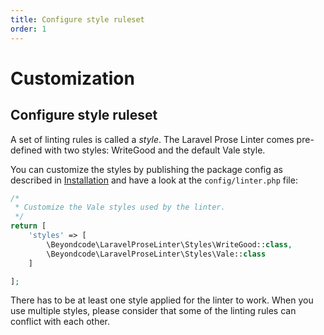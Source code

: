 ```yaml
---
title: Configure style ruleset
order: 1
---
```


# Customization

## Configure style ruleset

A set of linting rules is called a *style*. The Laravel Prose Linter comes pre-defined with two styles: WriteGood and the default Vale style.

You can customize the styles by publishing the package config as described in [Installation](docs/laravel-prose-linter/getting-started/installation) and have a look at the `config/linter.php` file:

```php
/*
 * Customize the Vale styles used by the linter.
 */
return [
    'styles' => [
        \Beyondcode\LaravelProseLinter\Styles\WriteGood::class,
        \Beyondcode\LaravelProseLinter\Styles\Vale::class
    ]

];
```

There has to be at least one style applied for the linter to work. When you use multiple styles, please consider that some of the linting rules can conflict with each other.